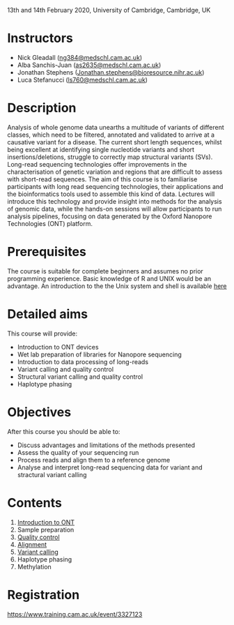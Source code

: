 13th and 14th February 2020, University of Cambridge, Cambridge, UK

# Instructors

- Nick Gleadall (ng384@medschl.cam.ac.uk)
- Alba Sanchis-Juan (as2635@medschl.cam.ac.uk)
- Jonathan Stephens (Jonathan.stephens@bioresource.nihr.ac.uk)
- Luca Stefanucci (ls760@medschl.cam.ac.uk)

# Description

Analysis of whole genome data unearths a multitude of variants of different classes, which need to be filtered, annotated and validated to arrive at a causative variant for a disease. The current short length sequences, whilst being excellent at identifying single nucleotide variants and short insertions/deletions, struggle to correctly map structural variants (SVs). Long-read sequencing technologies offer improvements in the characterisation of genetic variation and regions that are difficult to assess with short-read sequences.
The aim of this course is to familiarise participants with long read sequencing technologies, their applications and the bioinformatics tools used to assemble this kind of data. Lectures will introduce this technology and provide insight into methods for the analysis of genomic data, while the hands-on sessions will allow participants to run analysis pipelines, focusing on data generated by the Oxford Nanopore Technologies (ONT) platform.

# Prerequisites

The course is suitable for complete beginners and assumes no prior programming experience.
Basic knowledge of R and UNIX would be an advantage. An introduction to the the Unix system and shell is available
<a href="https://swcarpentry.github.io/shell-novice/">here</a>

# Detailed aims

This course will provide:

- Introduction to ONT devices
- Wet lab preparation of libraries for Nanopore sequencing
- Introduction to data processing of long-reads
- Variant calling and quality control
- Structural variant calling and quality control
- Haplotype phasing

# Objectives

After this course you should be able to:

- Discuss advantages and limitations of the methods presented
- Assess the quality of your sequencing run
- Process reads and align them to a reference genome
- Analyse and interpret long-read sequencing data for variant and stractural variant calling

# Contents

1. [Introduction to ONT](http://who-blackbird.github.io/contents/introduction_to_ONT.md)
2. Sample preparation
3. [Quality control](http://who-blackbird.github.io/contents/introduction_to_ONT.md)
4. [Alignment](http://who-blackbird.github.io/contents/alignment)
5. [Variant calling](http://who-blackbird.github.io/contents/variant-calling)
6. Haplotype phasing
7. Methylation

# Registration

<a href="https://www.training.cam.ac.uk/event/3327123">https://www.training.cam.ac.uk/event/3327123</a>
